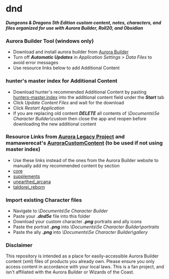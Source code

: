 # dnd
***Dungeons & Dragons 5th Edition custom content, notes, characters, and files organized for use with Aurora Builder, Roll20, and Obsidian***


### Aurora Builder Tool (windows only)

* Download and install aurora builder from [Aurora Builder](https://aurorabuilder.com/)
* Turn off ***Automatic Updates*** in *Application Settings > Data Files* to avoid error messages
* Use resource links below to add Additional Content

### hunter's master index for Additional Content

* Download hunter's recommended Additional Content by pasting [hunters-master.index](https://raw.githubusercontent.com/howe-hunter/dnd/main/hunters-master.index) into the additional content field under the ***Start*** tab
* Click *Update Content Files* and wait for the download
* Click *Restart Application* 
* If you are replacing old content ***DELETE*** all contents of *\Documents\5e Character Builder\custom* then close the app and reopen before downloading the new additional content

### Resource Links from [Aurora Legacy Project](https://github.com/AuroraLegacy/elements) and mamawerecat's [AuroraCustomContent](https://github.com/mamawerecat/AuroraCustomContent/tree/main) (to be used if not using master index)

* Use these links instead of the ones from the Aurora Builder website to manually add my recommended content by section
* [core](https://raw.githubusercontent.com/AuroraLegacy/elements/master/core.index)
* [supplements](https://raw.githubusercontent.com/AuroraLegacy/elements/master/supplements.index)
* [unearthed_arcana](https://raw.githubusercontent.com/AuroraLegacy/elements/master/unearthed-arcana.index)
* [taldorei_reborn](https://raw.githubusercontent.com/mamawerecat/AuroraCustomContent/main/taldorei-reborn.index)

### Import existing Character files

* Navigate to *\Documents\5e Character Builder*
* Paste your ***.dnd5e*** file into this folder
* Download your custom character ***.png*** portraits and ally icons
* Paste the portrait ***.png*** into *\Documents\5e Character Builder\portraits*
* Paste the ally ***.png*** into *\Documents\5e Character Builder\gallery*

### Disclaimer
This repository is intended as a place for easily-accessible Aurora Builder content (xml) files of products you already own. Please ensure you only access content in accordance with your local laws. This is a fan project, and isn't affiliated with the Aurora Builder or Wizards of the Coast.